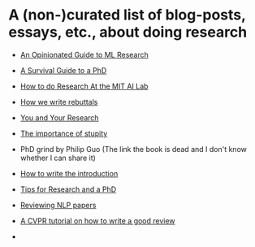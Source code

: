 # A (non-)curated list of blog-posts, essays, etc., about doing research

- [An Opinionated Guide to ML Research](http://joschu.net/blog/opinionated-guide-ml-research.html)

- [A Survival Guide to a PhD](https://karpathy.github.io/2016/09/07/phd/)

- [How to do Research At the MIT AI Lab](https://dspace.mit.edu/bitstream/handle/1721.1/41487/AI_WP_316.pdf?sequence=4&isAllowed=y)

- [How we write rebuttals](https://deviparikh.medium.com/how-we-write-rebuttals-dc84742fece1)

- [You and Your Research](https://www.cs.virginia.edu/~robins/YouAndYourResearch.html)

- [The importance of stupity](https://cob.silverchair-cdn.com/cob/content_public/journal/jcs/121/11/10.1242_jcs.033340/3/1771.pdf?Expires=1623857921&Signature=OeIus95WxJvqdzdIV3HcRbExggYYRNsIWg9CPdMs8fzEHqCglvfztHrdDr6nniEBR1sWnTUFBJrwyObzcMpxlZjCRTErOPQ3PgMfDTLh3~npXGCyDwk89AIwaCiCFjY4UqPWW2ywkYbQu~nOnHEX4iIEjbzLIVzhx5YLWvffQKj3c26QGbtPz1fNOM4ftbyW5icKQQvN751~0yRgntL85g48VJ0hzoEKu9cUHjRgTGoeb8mRz2kknag-Q2gFnMuI5unIrWYjGTvkZNM900rC-H97rOVjaS3j6PhdM5tRglDSmXumR8rlsHYBQy5m9RVj1mQ~b1l6o1dD2YUVoLG0qw__&Key-Pair-Id=APKAIE5G5CRDK6RD3PGA)

- PhD grind by Philip Guo (The link the book is dead and I don't know whether I can share it)

- [How to write the introduction](https://docs.google.com/presentation/d/1PZj0Sev2yjDu9NNr96S_wwjKCgIDhGmLjW1vtQpDhlk/edit#slide=id.g1cd4167aa3_0_51)

- [Tips for Research and a PhD](https://ruder.io/10-tips-for-research-and-a-phd/)

- [Reviewing NLP papers](https://github.com/reviewingNLP/ACL2020T3material)

- [A CVPR tutorial on how to write a good review](https://www.youtube.com/watch?v=W1zPtTt43LI)

-